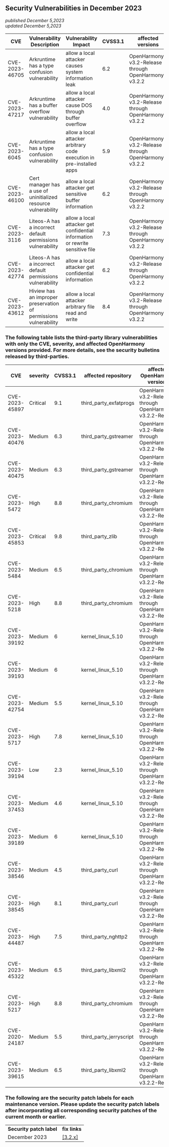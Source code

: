 ## Security Vulnerabilities in December 2023
_published December 5,2023_<br/>
_updated December 5,2023_

| CVE | Vulnerability Description | Vulnerability Impact | CVSS3.1 | affected versions | affected projects| fix link |
| -------------- | -------- | -------- | --------------- | ------------ | ------------ | -------- |
| CVE-2023-46705 | Arkruntime has a type confusion vulnerability | allow a local attacker causes system information leak | 6.2         | OpenHarmony-v3.2-Release through OpenHarmony-v3.2.2 | arkcompiler_ets_runtime | [3.2.x](https://gitee.com/openharmony/arkcompiler_ets_runtime/pulls/5061) |
| CVE-2023-47217 | Arkruntime has a buffer overflow vulnerability | allow a local attacker cause DOS through buffer overflow | 4.0         | OpenHarmony-v3.2-Release through OpenHarmony-v3.2.2 | arkcompiler_ets_runtime | [3.2.x](https://gitee.com/openharmony/arkcompiler_ets_runtime/pulls/5061) |
| CVE-2023-6045  | Arkruntime has a type confusion vulnerability | allow a local attacker arbitrary code execution in pre-installed apps | 5.9         | OpenHarmony-v3.2-Release through OpenHarmony-v3.2.2 | arkcompiler_ets_runtime | [3.2.x](https://gitee.com/openharmony/arkcompiler_ets_runtime/pulls/5061) |
| CVE-2023-46100 | Cert manager has a use of uninitialized resource vulnerability | allow a local attacker get sensitive buffer information | 6.2         | OpenHarmony-v3.2-Release through OpenHarmony-v3.2.2 | security_certificate_manager | [3.2.x](https://gitee.com/openharmony/security_certificate_manager/pulls/199) |
| CVE-2023-3116  | Liteos-A has a incorrect default permissions vulnerability | allow a local attacker get confidential information or rewrite sensitive file | 7.3         | OpenHarmony-v3.2-Release through OpenHarmony-v3.2.2 | kernel_liteos_a | [3.2.x](https://gitee.com/openharmony/kernel_liteos_a/pulls/1179) |
| CVE-2023-42774 | Liteos-A has a incorrect default permissions vulnerability | allow a local attacker get confidential information | 6.2         | OpenHarmony-v3.2-Release through OpenHarmony-v3.2.2 | kernel_liteos_a | [3.2.x](https://gitee.com/openharmony/kernel_liteos_a/pulls/1179) |
| CVE-2023-43612 | Hiview has an improper preservation of permissions vulnerability | allow a local attacker arbitrary file read and write | 8.4         | OpenHarmony-v3.2-Release through OpenHarmony-v3.2.2 | hiviewdfx_hiview | [3.2.x](https://gitee.com/openharmony/hiviewdfx_hiview/pulls/1089) |

### The following table lists the third-party library vulnerabilities with only the CVE, severity, and affected OpenHarmony versions provided. For more details, see the security bulletins released by third-parties.

| CVE | severity | CVSS3.1 | affected repository |affected OpenHarmony versions | fix link |
| -------------- | -------- | ------------ |-------------| ------------------------------------------------------------ | ------------------------------------------------------ |
| CVE-2023-45897 | Critical     | 9.1 | third_party_exfatprogs  | OpenHarmony-v3.2-Release through OpenHarmony-v3.2.2-Release | [3.2.x](https://gitee.com/openharmony/third_party_exfatprogs/pulls/7) |
| CVE-2023-40476 | Medium     | 6.3 | third_party_gstreamer   | OpenHarmony-v3.2-Release through OpenHarmony-v3.2.2-Release | [3.2.x](https://gitee.com/openharmony/third_party_gstreamer/pulls/346) |
| CVE-2023-40475 | Medium     | 6.3 | third_party_gstreamer   | OpenHarmony-v3.2-Release through OpenHarmony-v3.2.2-Release | [3.2.x](https://gitee.com/openharmony/third_party_gstreamer/pulls/346) |
| CVE-2023-5472  | High     | 8.8 | third_party_chromium    | OpenHarmony-v3.2-Release through OpenHarmony-v3.2.2-Release | [3.2.x](https://gitee.com/openharmony/web_webview/pulls/1084) |
| CVE-2023-45853 | Critical     | 9.8 | third_party_zlib        | OpenHarmony-v3.2-Release through OpenHarmony-v3.2.2-Release | [3.2.x](https://gitee.com/openharmony/third_party_zlib/pulls/54) |
| CVE-2023-5484  | Medium     | 6.5 | third_party_chromium    | OpenHarmony-v3.2-Release through OpenHarmony-v3.2.2-Release | [3.2.x](https://gitee.com/openharmony/web_webview/pulls/1060) |
| CVE-2023-5218  | High     | 8.8 | third_party_chromium    | OpenHarmony-v3.2-Release through OpenHarmony-v3.2.2-Release | [3.2.x](https://gitee.com/openharmony/web_webview/pulls/1060) |
| CVE-2023-39192 | Medium     | 6   | kernel_linux_5.10       | OpenHarmony-v3.2-Release through OpenHarmony-v3.2.2-Release | [3.2.x](https://gitee.com/openharmony/kernel_linux_5.10/pulls/1123) |
| CVE-2023-39193 | Medium     | 6   | kernel_linux_5.10       | OpenHarmony-v3.2-Release through OpenHarmony-v3.2.2-Release | [3.2.x](https://gitee.com/openharmony/kernel_linux_5.10/pulls/1123) |
| CVE-2023-42754 | Medium     | 5.5 | kernel_linux_5.10       | OpenHarmony-v3.2-Release through OpenHarmony-v3.2.2-Release | [3.2.x](https://gitee.com/openharmony/kernel_linux_5.10/pulls/1123) |
| CVE-2023-5717  | High     | 7.8 | kernel_linux_5.10       | OpenHarmony-v3.2-Release through OpenHarmony-v3.2.2-Release | [3.2.x](https://gitee.com/openharmony/kernel_linux_5.10/pulls/1123) |
| CVE-2023-39194 | Low     | 2.3 | kernel_linux_5.10       | OpenHarmony-v3.2-Release through OpenHarmony-v3.2.2-Release | [3.2.x](https://gitee.com/openharmony/kernel_linux_5.10/pulls/1123) |
| CVE-2023-37453 | Medium     | 4.6 | kernel_linux_5.10       | OpenHarmony-v3.2-Release through OpenHarmony-v3.2.2-Release | [3.2.x](https://gitee.com/openharmony/kernel_linux_5.10/pulls/1123) |
| CVE-2023-39189 | Medium     | 6   | kernel_linux_5.10       | OpenHarmony-v3.2-Release through OpenHarmony-v3.2.2-Release | [3.2.x](https://gitee.com/openharmony/kernel_linux_5.10/pulls/1123) |
| CVE-2023-38546 | Medium     | 4.5 | third_party_curl        | OpenHarmony-v3.2-Release through OpenHarmony-v3.2.2-Release | [3.2.x](https://gitee.com/openharmony/third_party_curl/pulls/154) |
| CVE-2023-38545 | High     | 8.1 | third_party_curl        | OpenHarmony-v3.2-Release through OpenHarmony-v3.2.2-Release | [3.2.x](https://gitee.com/openharmony/third_party_curl/pulls/154) |
| CVE-2023-44487 | High     | 7.5 | third_party_nghttp2     | OpenHarmony-v3.2-Release through OpenHarmony-v3.2.2-Release | [3.2.x](https://gitee.com/openharmony/third_party_nghttp2/pulls/46) |
| CVE-2023-45322 | Medium     | 6.5 | third_party_libxml2     | OpenHarmony-v3.2-Release through OpenHarmony-v3.2.2-Release | [3.2.x](https://gitee.com/openharmony/third_party_libxml2/pulls/56) |
| CVE-2023-5217  | High     | 8.8 | third_party_chromium    | OpenHarmony-v3.2-Release through OpenHarmony-v3.2.2-Release | [3.2.x](https://gitee.com/openharmony/web_webview/pulls/1053) |
| CVE-2020-24187 | Medium     | 5.5 | third_party_jerryscript | OpenHarmony-v3.2-Release through OpenHarmony-v3.2.2-Release | [3.2.x](https://gitee.com/openharmony/third_party_jerryscript/pulls/127) |
| CVE-2023-39615 | Medium     | 6.5 | third_party_libxml2     | OpenHarmony-v3.2-Release through OpenHarmony-v3.2.2-Release | [3.2.x](https://gitee.com/openharmony/third_party_libxml2/pulls/54) |


### The following are the security patch labels for each maintenance version. Please update the security patch labels after incorporating all corresponding security patches of the current month or earlier.

<table>
	<tr>
		<td style="font-weight: bold">Security patch label</td>
		<td style="font-weight: bold">fix links</td>
	</tr>
	<tr>
		<td rowspan="3">December 2023</td>
		<td><a href="https://gitee.com/openharmony/startup_init/pulls/2352">[3.2.x]</a></td>
	</tr>
</table>